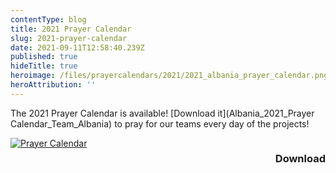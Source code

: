 ```yaml
---
contentType: blog
title: 2021 Prayer Calendar
slug: 2021-prayer-calendar
date: 2021-09-11T12:58:40.239Z
published: true
hideTitle: true
heroimage: /files/prayercalendars/2021/2021_albania_prayer_calendar.png
heroAttribution: ''
---
```

The 2021 Prayer Calendar is available! [Download it](Albania_2021_Prayer Calendar_Team_Albania)
to pray for our teams every day of the projects!

<a href="/files/prayercalendars/2021/Albania_2021_Prayer_Calendar_Team_Albania">
  <img src="/files/prayercalendars/2021/2021_albania_prayer_calendar.png"
    alt="Prayer Calendar">
  </img>
  <h3 style="float:right;">Download <i class="fas fa-download"></i></h3>
</a>

